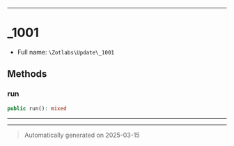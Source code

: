 ***

# _1001





* Full name: `\Zotlabs\Update\_1001`




## Methods


### run



```php
public run(): mixed
```












***


***
> Automatically generated on 2025-03-15
